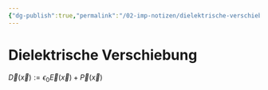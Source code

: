 ```yaml
---
{"dg-publish":true,"permalink":"/02-imp-notizen/dielektrische-verschiebung/","dgHomeLink":true,"dgPassFrontmatter":false}
---
```


# Dielektrische Verschiebung
$\vec{D}(\vec{x}):=\epsilon_{0} \vec{E}(\vec{x})+\vec{P}(\vec{x})$